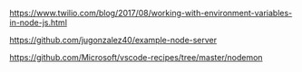 https://www.twilio.com/blog/2017/08/working-with-environment-variables-in-node-js.html

https://github.com/jugonzalez40/example-node-server

https://github.com/Microsoft/vscode-recipes/tree/master/nodemon